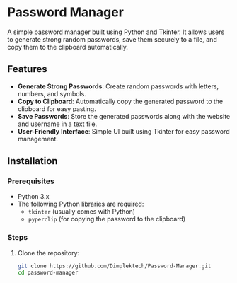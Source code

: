 # Password Manager

A simple password manager built using Python and Tkinter. It allows users to generate strong random passwords, save them securely to a file, and copy them to the clipboard automatically.

## Features

- **Generate Strong Passwords**: Create random passwords with letters, numbers, and symbols.
- **Copy to Clipboard**: Automatically copy the generated password to the clipboard for easy pasting.
- **Save Passwords**: Store the generated passwords along with the website and username in a text file.
- **User-Friendly Interface**: Simple UI built using Tkinter for easy password management.

## Installation

### Prerequisites

- Python 3.x
- The following Python libraries are required:
  - `tkinter` (usually comes with Python)
  - `pyperclip` (for copying the password to the clipboard)

### Steps

1. Clone the repository:
   ```bash
   git clone https://github.com/Dimplektech/Password-Manager.git
   cd password-manager

